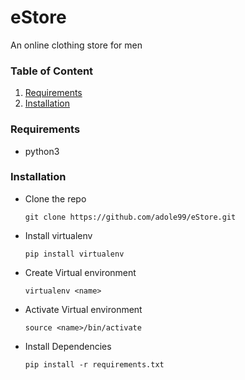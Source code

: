 # eStore

An online clothing store for men

### Table of Content

1. [Requirements](#Requirements)
2. [Installation](#Installation)

### Requirements

- python3

### Installation

- Clone the repo

	`git clone https://github.com/adole99/eStore.git`

- Install virtualenv

	`pip install virtualenv`

- Create Virtual environment

	`virtualenv <name>`

- Activate Virtual environment

	`source <name>/bin/activate`

- Install Dependencies
	
	`pip install -r requirements.txt`